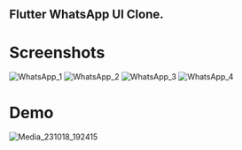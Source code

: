 ## Flutter WhatsApp UI Clone.

# Screenshots
![WhatsApp_1](https://user-images.githubusercontent.com/93986114/155923120-a742b93d-0ee7-4a1c-84be-963ccd1d2a7c.png) ![WhatsApp_2](https://user-images.githubusercontent.com/93986114/155923136-310eb50a-1fdb-4778-8d3a-b91dac0185c3.png) ![WhatsApp_3](https://user-images.githubusercontent.com/93986114/155923157-074cbac6-309b-4243-bf4e-a604e8f6b481.png) ![WhatsApp_4](https://user-images.githubusercontent.com/93986114/155923194-d7d1b83f-1101-4afc-99d5-25cee3db6090.png)

# Demo
![Media_231018_192415](https://github.com/JojoDom/WhatsApp_UI_Clone_Flutter/assets/93986114/9b122fac-a676-49dc-aed8-957ef9e346ad)






